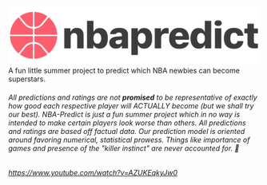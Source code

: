 ![the logo bro](/static/predictlogo.png?raw=true "Logo mane")
A fun little summer project to predict which NBA newbies can become superstars.



###### All predictions and ratings are not **promised** to be representative of exactly how good each respective player will ACTUALLY become (but we shall try our best). NBA-Predict is just a fun summer project which in no way is intended to make certain players look worse than others. All predictions and ratings are based off factual data. Our prediction model is oriented around favoring numerical, statistical prowess. Things like importance of games and presence of the "killer instinct" are never accounted for. :basketball:

###### https://www.youtube.com/watch?v=AZUKEqkyJw0
